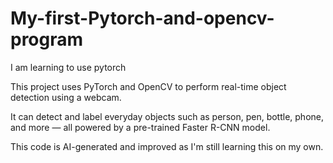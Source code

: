 # My-first-Pytorch-and-opencv-program
I am learning to use pytorch

This project uses PyTorch and OpenCV to perform real-time object detection using a webcam.

It can detect and label everyday objects such as person, pen, bottle, phone, and more — all powered by a pre-trained Faster R-CNN model.

This code is AI-generated and improved as I'm still learning this on my own.
